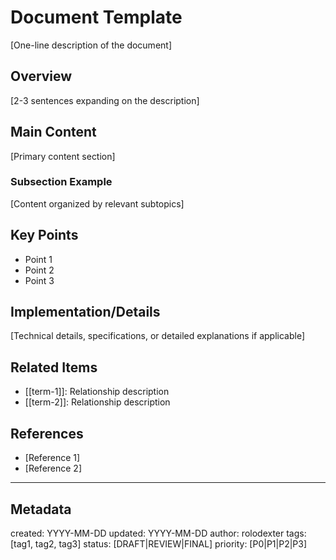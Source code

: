 # Document Template

[One-line description of the document]

## Overview
[2-3 sentences expanding on the description]

## Main Content
[Primary content section]

### Subsection Example
[Content organized by relevant subtopics]

## Key Points
- Point 1
- Point 2
- Point 3

## Implementation/Details
[Technical details, specifications, or detailed explanations if applicable]

## Related Items
- [[term-1]]: Relationship description
- [[term-2]]: Relationship description

## References
- [Reference 1]
- [Reference 2]

---
## Metadata
created: YYYY-MM-DD
updated: YYYY-MM-DD
author: rolodexter
tags: [tag1, tag2, tag3]
status: [DRAFT|REVIEW|FINAL]
priority: [P0|P1|P2|P3]